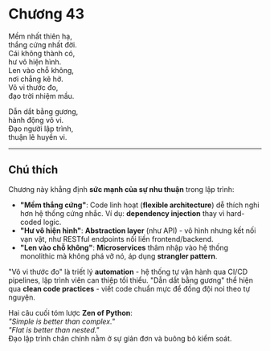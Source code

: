 # Chương 43  

Mềm nhất thiên hạ,  
thắng cứng nhất đời.  
Cái không thành có,  
hư vô hiện hình.  
Len vào chỗ không,  
nơi chẳng kẽ hở.  
Vô vi thước đo,  
đạo trời nhiệm mầu.  

Dẫn dắt bằng gương,  
hành động vô vi.  
Đạo người lập trình,  
thuận lẽ huyền vi.  

---

## Chú thích  

Chương này khẳng định **sức mạnh của sự nhu thuận** trong lập trình:  
- **"Mềm thắng cứng"**: Code linh hoạt (**flexible architecture**) dễ thích nghi hơn hệ thống cứng nhắc. Ví dụ: **dependency injection** thay vì hard-coded logic.  
- **"Hư vô hiện hình"**: **Abstraction layer** (như API) - vô hình nhưng kết nối vạn vật, như RESTful endpoints nối liền frontend/backend.  
- **"Len vào chỗ không"**: **Microservices** thâm nhập vào hệ thống monolithic mà không phá vỡ nó, áp dụng **strangler pattern**.  

"Vô vi thước đo" là triết lý **automation** - hệ thống tự vận hành qua CI/CD pipelines, lập trình viên can thiệp tối thiểu. "Dẫn dắt bằng gương" thể hiện qua **clean code practices** - viết code chuẩn mực để đồng đội noi theo tự nguyện.  

Hai câu cuối tóm lược **Zen of Python**:  
*"Simple is better than complex."*  
*"Flat is better than nested."*  
Đạo lập trình chân chính nằm ở sự giản đơn và buông bỏ kiểm soát.  